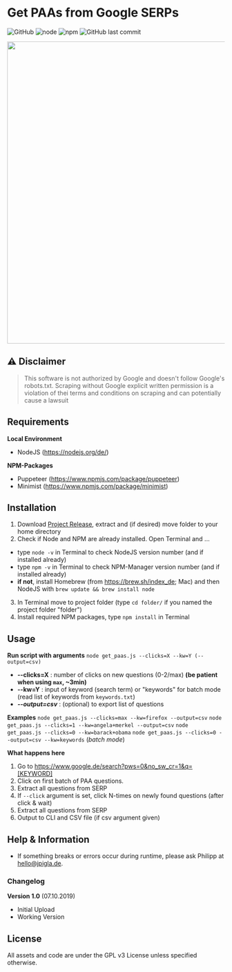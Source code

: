 # Get PAAs from Google SERPs
![GitHub](https://img.shields.io/github/license/jpigla/PAAs-from-SERPs) ![node](https://img.shields.io/node/v/puppeteer) ![npm](https://img.shields.io/npm/v/puppeteer) ![GitHub last commit](https://img.shields.io/github/last-commit/jpigla/PAAs-from-SERPs)

<p align="center"><img src="https://user-images.githubusercontent.com/14932296/66319614-b61a2180-e91d-11e9-8fd9-c390a6762fbb.png" width=700></p>

## ⚠ Disclaimer
> This software is not authorized by Google and doesn't follow Google's
> robots.txt. Scraping without Google explicit written permission is a violation of thei
> terms and conditions on scraping and can potentially cause a lawsuit

## Requirements

**Local Environment**
* NodeJS (https://nodejs.org/de/)

**NPM-Packages**
* Puppeteer (https://www.npmjs.com/package/puppeteer)
* Minimist (https://www.npmjs.com/package/minimist)

## Installation

1. Download [Project Release](), extract and (if desired) move folder to your home directory
2. Check if Node and NPM are already installed. Open Terminal and ...
  * type `node -v` in Terminal to check NodeJS version number (and if installed already)
  * type `npm -v` in Terminal to check NPM-Manager version number (and if installed already)
  * **if not**, install Homebrew (from https://brew.sh/index_de; Mac) and then NodeJS with `brew update && brew install node`
3. In Terminal move to project folder (type `cd folder/` if you named the project folder "folder")
4. Install required NPM packages, type `npm install` in Terminal

## Usage

**Run script with arguments**
`node get_paas.js --clicks=X --kw=Y (--output=csv)`
* **--clicks=X** : number of clicks on new questions (0-2/max) **(be patient when using `max`, ~3min)**
* **--kw=Y** : input of keyword (search term) or "keywords" for batch mode (read list of keywords from `keywords.txt`)
* _**--output=csv**_ : (optional) to export list of questions

**Examples**
`node get_paas.js --clicks=max --kw=firefox --output=csv`
`node get_paas.js --clicks=1 --kw=angela+merkel --output=csv`
`node get_paas.js --clicks=0 --kw=barack+obama`
`node get_paas.js --clicks=0 --output=csv --kw=keywords` (_batch mode_)

**What happens here**

1. Go to https://www.google.de/search?pws=0&no_sw_cr=1&q=[KEYWORD]
2. Click on first batch of PAA questions.
3. Extract all questions from SERP
4. If `--click` argument is set, click N-times on newly found questions (after click & wait)
3. Extract all questions from SERP
4. Output to CLI and CSV file (if csv argument given)

## Help & Information
* If something breaks or errors occur during runtime, please ask Philipp at hello@jpigla.de.

### Changelog

**Version 1.0** (07.10.2019)
* Initial Upload
* Working Version

## License

All assets and code are under the GPL v3 License unless specified otherwise.
